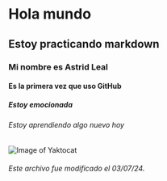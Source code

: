 # Hola mundo
## Estoy practicando markdown
### Mi nombre es Astrid Leal
#### Es la primera vez que uso GitHub
##### Estoy emocionada
###### Estoy aprendiendo algo nuevo hoy

![Image of Yaktocat](https://octodex.github.com/images/yaktocat.png)

###### Este archivo fue modificado el 03/07/24.
